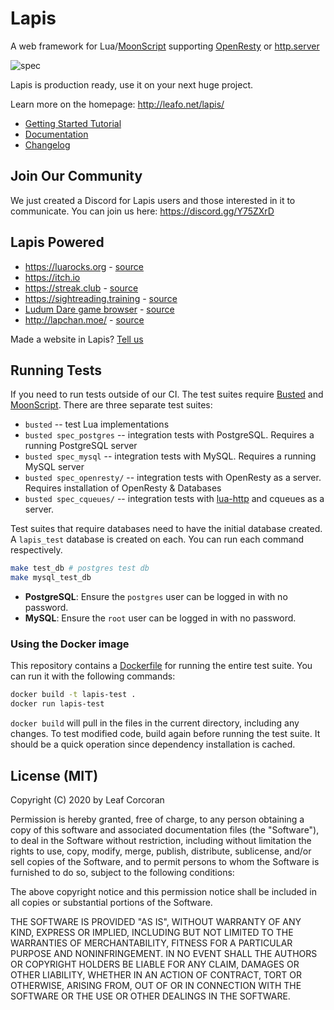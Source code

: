 # Lapis

A web framework for Lua/[MoonScript][1] supporting [OpenResty](https://openresty.org/en/) or [http.server](https://github.com/daurnimator/lua-http)

![spec](https://github.com/leafo/lapis/workflows/spec/badge.svg)

Lapis is production ready, use it on your next huge project.

Learn more on the homepage: <http://leafo.net/lapis/>

* [Getting Started Tutorial](http://leafo.net/lapis/reference/getting_started.html)
* [Documentation](http://leafo.net/lapis/reference.html)
* [Changelog](http://leafo.net/lapis/changelog.html)

## Join Our Community

We just created a Discord for Lapis users and those interested in it to communicate. You can join us here: <https://discord.gg/Y75ZXrD>

## Lapis Powered

  * <https://luarocks.org> - [source](https://github.com/leafo/moonrocks-site)
  * <https://itch.io>
  * <https://streak.club> - [source](https://github.com/leafo/streak.club)
  * <https://sightreading.training> - [source](https://github.com/leafo/sightreading.training)
  * [Ludum Dare game browser](http://ludumdare.itch.io) - [source](https://github.com/leafo/ludum-dare-browser)
  * <http://lapchan.moe/> - [source](https://github.com/karai17/lapis-chan/)

Made a website in Lapis? [Tell us](https://github.com/leafo/lapis/discussions/749)

## Running Tests

If you need to run tests outside of our CI. The test suites require
[Busted][2] and [MoonScript][1]. There are three separate test suites:

* `busted` -- test Lua implementations
* `busted spec_postgres` -- integration tests with PostgreSQL. Requires a running PostgreSQL server
* `busted spec_mysql` -- integration tests with MySQL. Requires a running MySQL server
* `busted spec_openresty/` -- integration tests with OpenResty as a server. Requires installation of OpenResty & Databases
* `busted spec_cqueues/` -- integration tests with [lua-http](https://github.com/daurnimator/lua-http) and cqueues as a server.

Test suites that require databases need to have the initial database created. A `lapis_test` database is created on each.
You can run each command respectively.

```bash
make test_db # postgres test db
make mysql_test_db
```

* **PostgreSQL**: Ensure the `postgres` user can be logged in with no password.
* **MySQL**: Ensure the `root` user can be logged in with no password.

### Using the Docker image

This repository contains a
[Dockerfile](https://github.com/leafo/lapis/blob/master/Dockerfile) for running
the entire test suite. You can run it with the following commands:

```bash
docker build -t lapis-test .
docker run lapis-test
```

`docker build` will pull in the files in the current directory, including any
changes. To test modified code, build again before running the test suite. It
should be a quick operation since dependency installation is cached.

## License (MIT)

Copyright (C) 2020 by Leaf Corcoran

Permission is hereby granted, free of charge, to any person obtaining a copy
of this software and associated documentation files (the "Software"), to deal
in the Software without restriction, including without limitation the rights
to use, copy, modify, merge, publish, distribute, sublicense, and/or sell
copies of the Software, and to permit persons to whom the Software is
furnished to do so, subject to the following conditions:

The above copyright notice and this permission notice shall be included in
all copies or substantial portions of the Software.

THE SOFTWARE IS PROVIDED "AS IS", WITHOUT WARRANTY OF ANY KIND, EXPRESS OR
IMPLIED, INCLUDING BUT NOT LIMITED TO THE WARRANTIES OF MERCHANTABILITY,
FITNESS FOR A PARTICULAR PURPOSE AND NONINFRINGEMENT. IN NO EVENT SHALL THE
AUTHORS OR COPYRIGHT HOLDERS BE LIABLE FOR ANY CLAIM, DAMAGES OR OTHER
LIABILITY, WHETHER IN AN ACTION OF CONTRACT, TORT OR OTHERWISE, ARISING FROM,
OUT OF OR IN CONNECTION WITH THE SOFTWARE OR THE USE OR OTHER DEALINGS IN
THE SOFTWARE.

 [1]: http://moonscript.org
 [2]: http://olivinelabs.com/busted/


